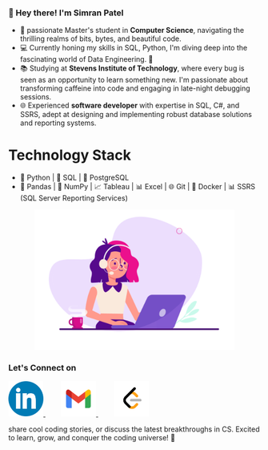 ### 🌟 Hey there! I'm Simran Patel

<!--
**SimranPatel6595/SimranPatel6595** is a ✨ _special_ ✨ repository because its `README.md` (this file) appears on your GitHub profile.

Here are some ideas to get you started:

- 🔭 I’m currently working on ...
- 🌱 I’m currently learning ...
- 👯 I’m looking to collaborate on ...
- 🤔 I’m looking for help with ...
- 💬 Ask me about ...
- 📫 How to reach me: ...
- 😄 Pronouns: ...
- ⚡ Fun fact: ...

![Coding](https://github.com/SimranPatel6595/SimranPatel6595/blob/main/coding.gif)
-->
- 🔭 passionate Master's student in **Computer Science**, navigating the thrilling realms of bits, bytes, and beautiful code.
- 💻 Currently honing my skills in SQL, Python, I'm diving deep into the fascinating world of Data Engineering. 🚀
- 📚 Studying at **Stevens Institute of Technology**, where every bug is seen as an opportunity to learn something new. I'm passionate about transforming caffeine into code and engaging in late-night debugging sessions.
- 🌐 Experienced **software developer** with expertise in SQL, C#, and SSRS, adept at designing and implementing robust database solutions and reporting systems.

# Technology Stack

- 🐍 Python | 💾 SQL | 🐘 PostgreSQL
- 🐼 Pandas | 🔢 NumPy | 📈 Tableau | 📊 Excel | 🌐 Git | 🐳 Docker | 📊 SSRS (SQL Server Reporting Services)


<p align="Center">
  <img src="https://github.com/SimranPatel6595/SimranPatel6595/blob/main/coding.gif" alt="coding" width="400"/>
</p>

### Let's Connect on 
<p align="left">
  <a href="https://www.linkedin.com/in/simranpatel6595/">
    <img src="https://github.com/SimranPatel6595/SimranPatel6595/blob/main/LinkedIn.png" alt="LinkedIn" width="70"/>
  </a> &nbsp;&nbsp;&nbsp;  &nbsp;&nbsp;&nbsp;
   <a href="mailto:simranpatel6595@gmail.com">
    <img src="https://github.com/SimranPatel6595/SimranPatel6595/blob/main/Gmail.png" alt="Gmail" width="70"/>
  </a> &nbsp;&nbsp;&nbsp;  &nbsp;&nbsp;&nbsp;
     <a href="https://leetcode.com/SimranPatel6595/">
    <img src="https://github.com/SimranPatel6595/SimranPatel6595/blob/main/LeetCode.png" alt="Leetcode" width="70"/>
  </a>
</p>

share cool coding stories, or discuss the latest breakthroughs in CS. Excited to learn, grow, and conquer the coding universe! 🌌

